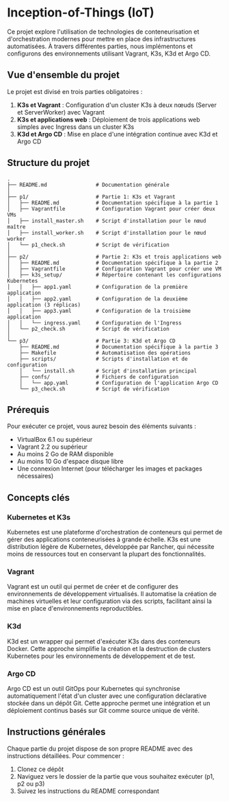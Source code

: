 # Inception-of-Things (IoT)

Ce projet explore l'utilisation de technologies de conteneurisation et d'orchestration modernes pour mettre en place des infrastructures automatisées. À travers différentes parties, nous implémentons et configurons des environnements utilisant Vagrant, K3s, K3d et Argo CD.

## Vue d'ensemble du projet

Le projet est divisé en trois parties obligatoires :

1. **K3s et Vagrant** : Configuration d'un cluster K3s à deux nœuds (Server et ServerWorker) avec Vagrant
2. **K3s et applications web** : Déploiement de trois applications web simples avec Ingress dans un cluster K3s
3. **K3d et Argo CD** : Mise en place d'une intégration continue avec K3d et Argo CD

## Structure du projet

```
.
├── README.md                # Documentation générale
│
├── p1/                      # Partie 1: K3s et Vagrant
│   ├── README.md            # Documentation spécifique à la partie 1
│   ├── Vagrantfile          # Configuration Vagrant pour créer deux VMs
│   ├── install_master.sh    # Script d'installation pour le nœud maître
│   ├── install_worker.sh    # Script d'installation pour le nœud worker
│   └── p1_check.sh          # Script de vérification
│
├── p2/                      # Partie 2: K3s et trois applications web
│   ├── README.md            # Documentation spécifique à la partie 2
│   ├── Vagrantfile          # Configuration Vagrant pour créer une VM
│   ├── k3s_setup/           # Répertoire contenant les configurations Kubernetes
│   │   ├── app1.yaml        # Configuration de la première application
│   │   ├── app2.yaml        # Configuration de la deuxième application (3 réplicas)
│   │   ├── app3.yaml        # Configuration de la troisième application
│   │   └── ingress.yaml     # Configuration de l'Ingress
│   └── p2_check.sh          # Script de vérification
│
└── p3/                      # Partie 3: K3d et Argo CD
    ├── README.md            # Documentation spécifique à la partie 3
    ├── Makefile             # Automatisation des opérations
    ├── scripts/             # Scripts d'installation et de configuration
    │   └── install.sh       # Script d'installation principal
    ├── confs/               # Fichiers de configuration
    │   └── app.yaml         # Configuration de l'application Argo CD
    └── p3_check.sh          # Script de vérification
```

## Prérequis

Pour exécuter ce projet, vous aurez besoin des éléments suivants :

- VirtualBox 6.1 ou supérieur
- Vagrant 2.2 ou supérieur
- Au moins 2 Go de RAM disponible
- Au moins 10 Go d'espace disque libre
- Une connexion Internet (pour télécharger les images et packages nécessaires)

## Concepts clés

### Kubernetes et K3s

Kubernetes est une plateforme d'orchestration de conteneurs qui permet de gérer des applications conteneurisées à grande échelle. K3s est une distribution légère de Kubernetes, développée par Rancher, qui nécessite moins de ressources tout en conservant la plupart des fonctionnalités.

### Vagrant

Vagrant est un outil qui permet de créer et de configurer des environnements de développement virtualisés. Il automatise la création de machines virtuelles et leur configuration via des scripts, facilitant ainsi la mise en place d'environnements reproductibles.

### K3d

K3d est un wrapper qui permet d'exécuter K3s dans des conteneurs Docker. Cette approche simplifie la création et la destruction de clusters Kubernetes pour les environnements de développement et de test.

### Argo CD

Argo CD est un outil GitOps pour Kubernetes qui synchronise automatiquement l'état d'un cluster avec une configuration déclarative stockée dans un dépôt Git. Cette approche permet une intégration et un déploiement continus basés sur Git comme source unique de vérité.

## Instructions générales

Chaque partie du projet dispose de son propre README avec des instructions détaillées. Pour commencer :

1. Clonez ce dépôt
2. Naviguez vers le dossier de la partie que vous souhaitez exécuter (p1, p2 ou p3)
3. Suivez les instructions du README correspondant
